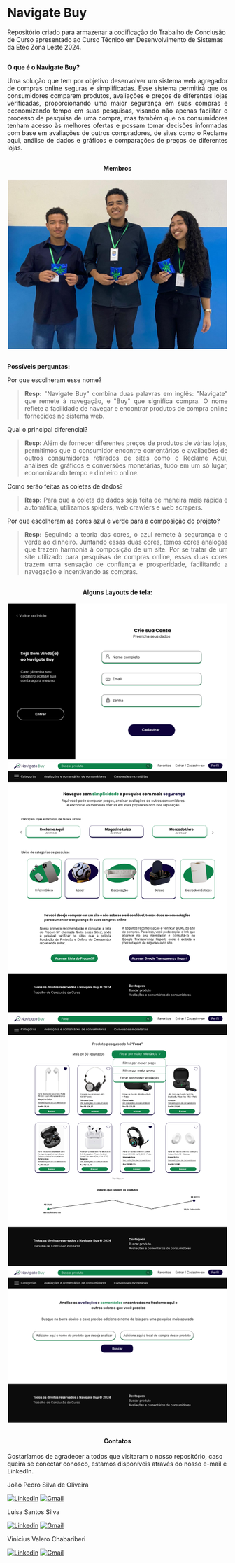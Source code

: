 # Navigate Buy

Repositório criado para armazenar a codificação do Trabalho de Conclusão de Curso apresentado ao Curso Técnico em Desenvolvimento de Sistemas da Etec Zona Leste 2024.
##

<div align="justify">
  
**O que é o Navigate Buy?**

Uma solução que tem por objetivo desenvolver um sistema web agregador de compras online seguras e simplificadas. 
Esse sistema permitirá que os consumidores comparem produtos, avaliações 
e preços de diferentes lojas verificadas, proporcionando uma maior segurança 
em suas compras e economizando tempo em suas pesquisas, visando não 
apenas facilitar o processo de pesquisa de uma compra, mas também que os 
consumidores tenham acesso às melhores ofertas e possam tomar decisões 
informadas com base em avaliações de outros compradores, de sites como o 
Reclame aqui, análise de dados e gráficos e comparações de preços de diferentes lojas.
</div>

##

<div align="center">
  
  <h4>Membros</h4>
  <img width="500" src="https://github.com/LuisaSantosSilva/NavigateBuyTCC/blob/main/Readme/Equipe.jpeg"><br>
  
</div>

##

**Possíveis perguntas:**
<div align="justify">
  
Por que escolheram esse nome?
> **Resp:** "Navigate Buy" combina duas palavras em inglês: "Navigate" que remete à navegação, e "Buy" que significa compra. O nome reflete a facilidade de navegar e encontrar produtos de compra online fornecidos no sistema web.

Qual o principal diferencial?
> **Resp:** Além de fornecer diferentes preços de produtos de várias lojas, permitimos que o consumidor encontre comentários e avaliações de outros consumidores retirados de sites como o Reclame Aqui, análises de gráficos e conversões monetárias, tudo em um só lugar, economizando tempo e dinheiro online.

Como serão feitas as coletas de dados?
> **Resp:** Para que a coleta de dados seja feita de maneira mais rápida e automática, utilizamos spiders, web crawlers e web scrapers.

Por que escolheram as cores azul e verde para a composição do projeto?
> **Resp:** Seguindo a teoria das cores, o azul remete à segurança e o verde ao dinheiro. Juntando essas duas cores, temos cores análogas que trazem harmonia à composição de um site. Por se tratar de um site utilizado para pesquisas de compras online, essas duas cores trazem uma sensação de confiança e prosperidade, facilitando a navegação e incentivando as compras.
</div>

##

<div align="center">
  
  <h4>Alguns Layouts de tela:</h4>
  <img width="500" src="https://github.com/LuisaSantosSilva/NavigateBuyTCC/blob/main/Readme/Layout%20Cadastro.png"><br>
  <img width="500" src="https://github.com/LuisaSantosSilva/NavigateBuyTCC/blob/main/Readme/Layout%20Home.png"><br>
  <img width="500" src="https://github.com/LuisaSantosSilva/NavigateBuyTCC/blob/main/Readme/Layout%20Buscar%20produto.png"><br>
  <img width="500" src="https://github.com/LuisaSantosSilva/NavigateBuyTCC/blob/main/Readme/Layout%20Avalia%C3%A7%C3%B5es%20e%20coment%C3%A1rios%20de%20consumidores.png">

</div>

##

<div align="center">
  
  <h4>Contatos</h4>
  
</div>

Gostaríamos de agradecer a todos que visitaram o nosso repositório, caso queira se conectar conosco, estamos disponíveis através do nosso e-mail e LinkedIn.

João Pedro Silva de Oliveira

[![Linkedin](https://img.shields.io/badge/LinkedIn-%230E023B?style=for-the-badge&logo=linkedin&logoColor=white)](https://www.linkedin.com/in/jo%C3%A3o-pedro-s-172b69274/)
[![Gmail](https://img.shields.io/badge/Gmail-%230C8249?style=for-the-badge&logo=gmail&logoColor=white)](mailto:joaopedrosilvadeoliveira56@gmail.com)

Luisa Santos Silva

[![Linkedin](https://img.shields.io/badge/LinkedIn-%230E023B?style=for-the-badge&logo=linkedin&logoColor=white)](https://www.linkedin.com/in/luisa-s-823820278/?lipi=urn%3Ali%3Apage%3Ad_flagship3_feed%3BDbTYdw%2FeSpiH%2Bgs%2BIhKEfQ%3D%3D)
[![Gmail](https://img.shields.io/badge/Gmail-%230C8249?style=for-the-badge&logo=gmail&logoColor=white)](mailto:luisasantossilvaa@gmail.com)

Vinicius Valero Chabariberi

[![Linkedin](https://img.shields.io/badge/LinkedIn-%230E023B?style=for-the-badge&logo=linkedin&logoColor=white)](https://www.linkedin.com/in/vinicius-valero-chabariberi-501491289/)
[![Gmail](https://img.shields.io/badge/Gmail-%230C8249?style=for-the-badge&logo=gmail&logoColor=white)](mailto:vini.valero@gmail.com)
